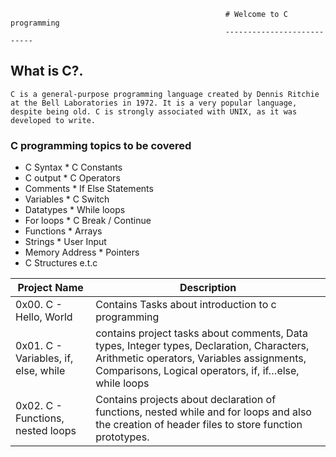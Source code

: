                                                     # Welcome to C programming
                                                    ---------------------------
## What is C?.
`C is a general-purpose programming language created by Dennis Ritchie at the Bell Laboratories in 1972.
 It is a very popular language, despite being old.
 C is strongly associated with UNIX, as it was developed to write.`
 
 ### C programming topics to be covered
 * C Syntax                                            * C Constants
 * C output                                            * C Operators
 * Comments                                            * If Else Statements
 * Variables                                           * C Switch
 * Datatypes                                           * While loops
 * For loops                                           * C Break / Continue
 * Functions                                           * Arrays
 * Strings                                             * User Input
 * Memory Address                                      * Pointers
 * C Structures e.t.c
 
| Project Name  | Description |
|-------------|--------------|
| 0x00. C - Hello, World  | Contains Tasks about introduction to c programming |
| 0x01. C - Variables, if, else, while | contains project tasks about comments, Data types, Integer types, Declaration, Characters, Arithmetic operators, Variables assignments, Comparisons, Logical operators, if, if…else, while loops |
| 0x02. C - Functions, nested loops | Contains projects about declaration of functions, nested while and for loops and also the creation of header files to store function prototypes. |
